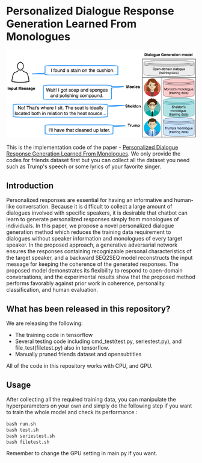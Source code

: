 # Personalized Dialogue Response <br> Generation Learned From Monologues

![image](https://github.com/PierreSue/Personalized-dialogue-response-generation-learned-from-monologues/blob/master/Illstration.png)

This is the implementation code of the paper - [Personalized Dialogue Response
Generation Learned From Monologues](https://www.isca-speech.org/archive/Interspeech_2019/pdfs/1696.pdf). We only provide the codes for friends dataset first but you can collect all the dataset you need such as Trump's speech or some lyrics of your favorite singer.

## Introduction
Personalized responses are essential for having an informative and human-like conversation. Because it is difficult to collect a large amount of dialogues involved with specific speakers, it is desirable that chatbot can learn to generate personalized responses simply from monologues of individuals. In this paper, we propose a novel personalized dialogue generation method which reduces the training data requirement to dialogues without speaker information and monologues of every target speaker. In the proposed approach, a generative adversarial network ensures the responses containing recognizable personal characteristics of the target speaker, and a backward SEQ2SEQ model reconstructs the input message for keeping the coherence of the generated responses. The proposed model demonstrates its flexibility to respond to open-domain conversations, and the experimental results show that the proposed method performs favorably against prior work in coherence, personality classification, and human evaluation.

## What has been released in this repository?
We are releasing the following:
* The training code in tensorflow
* Several testing code including cmd_test(test.py, seriestest.py), and file_test(filetest.py) also in tensorflow.
* Manually pruned friends dataset and opensubtitles 

All of the code in this repository works with CPU, and GPU.

## Usage
After collecting all the required training data, you can manipulate the hyperparameters on your own and simply do the following step if you want to train the whole model and check its performance :

```
bash run.sh 
bash test.sh
bash seriestest.sh
bash filetest.sh 
```

Remember to change the GPU setting in main.py if you want.

